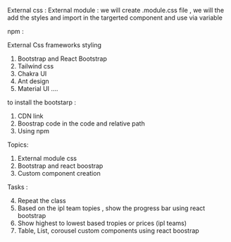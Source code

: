 External css :
External module : we will create .module.css file , we will the add the styles and import in the targerted component and use via variable

npm :

External Css frameworks styling

1. Bootstrap and React Bootstrap
2. Tailwind css
3. Chakra UI
4. Ant design
5. Material UI ....

to install the bootstarp :

1. CDN link
2. Boostrap code in the code and relative path
3. Using npm

Topics:

1. External module css
2. Bootstrap and react boostrap
3. Custom component creation

Tasks :

4. Repeat the class
5. Based on the ipl team topies , show the progress bar using react bootstrap
6. Show highest to lowest based tropies or prices (ipl teams)
7. Table, List, corousel custom components using react boostrap
